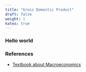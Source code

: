 ```yaml
---
title: "Gross Domestic Product"
draft: false
weight: 1
katex: true
---
```


### Hello world

### References
- [Textbook about Macroeconomics](https://jollygreengeneral.typepad.com/files/n.-gregory-mankiw-macroeconomics-7th-edition-2009.pdf)